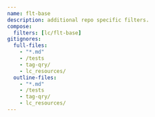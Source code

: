 ```yaml
---
name: flt-base
description: additional repo specific filters.
compose:
  filters: [lc/flt-base]
gitignores:
  full-files:
    - "*.md"
    - /tests
    - tag-qry/
    - lc_resources/
  outline-files:
    - "*.md"
    - /tests
    - tag-qry/
    - lc_resources/
---
```

